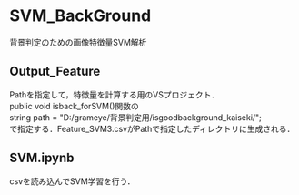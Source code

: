 # SVM_BackGround
背景判定のための画像特徴量SVM解析


## Output_Feature
Pathを指定して，特徴量を計算する用のVSプロジェクト．  
public void isback_forSVM()関数の  
string path = "D:/grameye/背景判定用/isgoodbackground_kaiseki/";  
で指定する．Feature_SVM3.csvがPathで指定したディレクトリに生成される．

## SVM.ipynb
csvを読み込んでSVM学習を行う．
